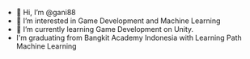 - 👋 Hi, I’m @gani88
- 👀 I’m interested in Game Development and Machine Learning
- 🌱 I’m currently learning Game Development on Unity.
- I'm graduating from Bangkit Academy Indonesia with Learning Path Machine Learning

<!---
gani88/gani88 is a ✨ special ✨ repository because its `README.md` (this file) appears on your GitHub profile.
You can click the Preview link to take a look at your changes.
--->
